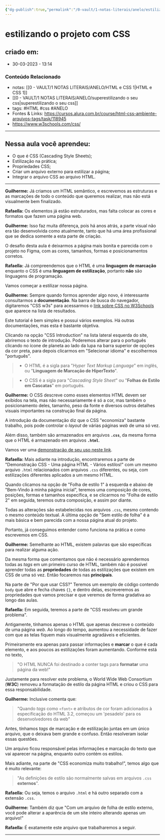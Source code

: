 ```yaml
---
{"dg-publish":true,"permalink":"/0-vault/1-notas-literais/anelo/estilizando-o-projeto-com-css/","tags":["HTML","css","ANELO"],"dgHomeLink":true,"dgShowLocalGraph":true,"dgShowFileTree":true,"dgEnableSearch":true,"noteIcon":""}
---
```


# estilizando o projeto com CSS

## criado em: 
-  30-03-2023 - 13:14

### Conteúdo Relacionado
- notas: [[0 - VAULT/1 NOTAS LITERAIS/ANELO/HTML e CSS 1\|HTML e CSS 1]]
- [[0 - VAULT/1 NOTAS LITERAIS/ANELO/superestilizando o seu css\|superestilizando o seu css]]
- tags: #HTML #css #ANELO 
- Fontes & Links: https://cursos.alura.com.br/course/html-css-ambiente-arquivos-tags/task/118945
- https://www.w3schools.com/css/

---
## Nessa aula você aprendeu:

-   O que é CSS (Cascading Style Sheets);
-   Estilização na prática;
-   Propriedades CSS;
-   Criar um arquivo externo para estilizar a página;
-   Integrar o arquivo CSS ao arquivo HTML.

---


**Guilherme:** Já criamos um HTML semântico, e escrevemos as estruturas e as marcações de todo o conteúdo que queremos realizar, mas não está visualmente bem finalizado.

**Rafaella:** Os elementos já estão estruturados, mas falta colocar as cores e formatos que fazem uma página web.

**Guilherme:** Isso faz muita diferença, pois há anos atrás, a parte visual não era tão desenvolvida como atualmente, tanto que há uma área profissional que se dedica somente a esta parte de criação.

O desafio desta aula é deixarmos a página mais bonita e parecida com o projeto no Figma, com as cores, tamanhos, formas e posicionamentos corretos.

**Rafaella:** Já compreendemos que o HTML é uma **linguagem de marcação** enquanto o CSS é uma **linguagem de estilização**, portanto **não** são linguagens de programação.

Vamos começar a estilizar nossa página.

**Guilherme:** Sempre quando formos aprender algo novo, é interessante consultarmos a **documentação**. Na barra de busca do navegador, digitaremos "CSS w3s" para acessarmos o [link sobre CSS no W3Schools](https://www.w3schools.com/css/) que aparece na lista de resultados.

Este tutorial é bem simples e possui vários exemplos. Há outras documentações, mas esta é bastante objetiva.

Clicando na opção "CSS Introduction" na lista lateral esquerda do site, abriremos o texto de introdução. Poderemos alterar para o português clicando no ícone de planeta ao lado da lupa na barra superior de opções da cor preta, para depois clicarmos em "Selecionar idioma" e escolhermos "português".

> -   O HTML é a sigla para "_Hyper Text Markup Language_" em inglês, ou "**Linguagem de Marcação de HiperTexto**".

> -   O CSS é a sigla para "_Cascading Style Sheet_" ou "**Folhas de Estilo em Cascatas**" em português.

**Guilherme:** O CSS descreve como esses elementos HTML devem ser exibidos na tela, mas não necessariamente é só a cor, mas também o posicionamento deles, tamanho, peso da fonte e diversos outros detalhes visuais importantes na construção final da página.

A introdução da documentação diz que o CSS "economiza" bastante trabalho, pois pode controlar o _layout_ de várias páginas _web_ de uma só vez.

Além disso, também são armazenados em arquivos **`.css`**, da mesma forma que o HTML é armazenado em arquivos **`.html`**.

Vamos ver uma [demonstração de seu uso neste link](https://www.w3schools.com/css/css_intro.asp).

**Rafaella:** Mais adiante na introdução, encontraremos a parte de "Demonstração CSS - Uma página HTML - Vários estilos!" com um mesmo arquivo `.html` relacionados com arquivos `.css` diferentes, ou seja, com estilizações diferentes aplicados a um mesmo HTML.

Quando clicamos na opção de "Folha de estilo 1" à esquerda e abaixo de "Bem-Vindo à minha página inicial", teremos uma composição de cores, posições, formas e tamanhos específica, e se clicarmos no "Folha de estilo 2" em seguida, teremos outra composição, e assim por diante.

Todas as alterações são estabelecidas nos arquivos `.css`, mesmo contendo o mesmo conteúdo textual. A última opção de "Sem estilo de folha" é a mais básica e bem parecida com a nossa página atual do projeto.

Portanto, já conseguimos entender como funciona na prática e como escrevemos em CSS.

**Guilherme:** Semelhante ao HTML, existem palavras que são específicas para realizar alguma ação.

Da mesma forma que comentamos que não é necessário aprendermos todas as _tags_ em um primeiro curso de HTML, também não é possível aprender todas as **propriedades** de todas as estilizações que existem em CSS de uma só vez. Então focaremos nas **principais**.

Na parte de "Por que usar CSS?" Teremos um exemplo de código contendo `body` que abre e fecha chaves `{}`, e dentro delas, escreveremos as propriedades que vamos precisar e que veremos de forma gradativa ao longo das aulas.

**Rafaella:** Em seguida, teremos a parte de "CSS resolveu um grande problema".

Antigamente, tínhamos apenas o HTML que apenas descreve o conteúdo de uma página _web_. Ao longo do tempo, aumentou a necessidade de fazer com que as telas fiquem mais visualmente agradáveis e eficientes.

Primeiramente era apenas para passar informações e **marcar** o que é cada elemento, e aos poucos as estilizações foram aumentando. Conforme está no texto,

> "O HTML NUNCA foi destinado a conter tags para **formatar** uma página da web!"

Justamente para resolver este problema, o World Wide Web Consortium (**W3C**) removeu a formatação de estilo da página HTML e criou o CSS para essa responsabilidade.

**Guilherme:** Inclusive comenta que:

> "Quando _tags_ como `<font>` e atributos de cor foram adicionados à especificação do HTML 3.2, começou um 'pesadelo' para os desenvolvedores da web"

Antes, tínhamos _tags_ de marcação e de estilização juntas em um único arquivo, que o deixava bem grande e confuso. Então resolveram isolar essas questões.

Um arquivo ficou responsável pelas informações e marcação do texto que vai aparecer na página, enquanto outro contém os estilos.

Mais adiante, na parte de "CSS economiza muito trabalho!", temos algo que é muito relevante:

> "As definições de estilo são normalmente salvas em arquivos `.css` **externos**".

**Rafaella:** Ou seja, temos o arquivo `.html` e há outro separado com a extensão `.css`.

**Guilherme:** Também diz que "Com um arquivo de folha de estilo externo, você pode alterar a aparência de um site inteiro alterando apenas um arquivo!"

**Rafaella:** É exatamente este arquivo que trabalharemos a seguir.

---

